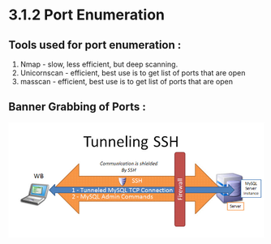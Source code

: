 # 3.1.2 Port Enumeration

## Tools used for port enumeration :

1. Nmap - slow, less efficient, but deep scanning.
2. Unicornscan - efficient, best use is to get list of ports that are open
3. masscan - efficient, best use is to get list of ports that are open

## Banner Grabbing of Ports :

![](../../../../.gitbook/assets/image%20%2849%29.png)


